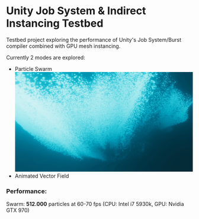 # Unity Job System & Indirect Instancing Testbed
Testbed project exploring the performance of Unity's Job System/Burst compiler combined with GPU mesh instancing.

Currently 2 modes are explored:
* Particle Swarm
![512.000 Particles](Recordings/gif_animation_007.gif?raw=true "512.000 Particles")
* Animated Vector Field

### Performance:
Swarm: **512.000** particles at 60-70 fps (CPU: Intel i7 5930k, GPU: Nvidia GTX 970)

